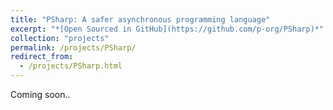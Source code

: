 ```yaml
---
title: "PSharp: A safer asynchronous programming language"
excerpt: "*[Open Sourced in GitHub](https://github.com/p-org/PSharp)*"
collection: "projects"
permalink: /projects/PSharp/
redirect_from:
  - /projects/PSharp.html
---
```

Coming soon..